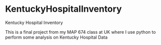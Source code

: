 # KentuckyHospitalInventory
Kentucky Hospital Inventory 

This is a final project from my MAP 674 class at UK where I use python to perform some analysis on Kentucky Hospital Data
